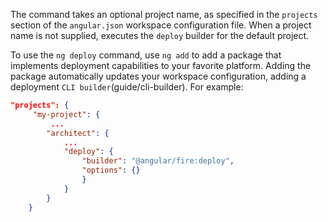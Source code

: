 The command takes an optional project name, as specified in the `projects` section of the `angular.json` workspace configuration file.
When a project name is not supplied, executes the `deploy` builder for the default project.

To use the `ng deploy` command, use `ng add` to add a package that implements deployment capabilities to your favorite platform.
Adding the package automatically updates your workspace configuration, adding a deployment
`CLI builder`(guide/cli-builder).
For example:

```json
"projects": {
     "my-project": {
         ...
        "architect": {
            ...
            "deploy": {
                "builder": "@angular/fire:deploy",
                "options": {}
                }
            }
        }
    }
 ```